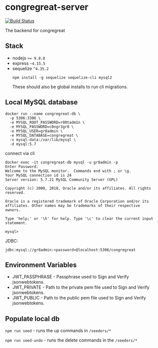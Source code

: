congregreat-server
===

[![Build Status](https://travis-ci.com/drewsmith/congregreat-server.svg?token=w9qCFsdDt69XgriyzpJj&branch=master)](https://travis-ci.com/drewsmith/congregreat-server)

The backend for congregreat

## Stack

* nodejs `>= 9.8.0`
* express `~4.15.5`
* sequelize `^4.35.2`
  ```
  npm install -g sequelize sequelize-cli mysql2
  ```
  These should also be global installs to run cli migrations.

## Local MySQL database

```
docker run --name congregreat-db \
  -p 5306:3306 \
  -e MYSQL_ROOT_PASSWORD=r00tadm1n \
  -e MYSQL_PASSWORD=c0ngr3gr8 \
  -e MYSQL_USER=gr8admin \
  -e MYSQL_DATABASE=congregreat \
  -v mysql-data:/var/lib/mysql \
  -d mysql:5.7
```

connect via cli

```
docker exec -it congregreat-db mysql -u gr8admin -p
Enter Password:
Welcome to the MySQL monitor.  Commands end with ; or \g.
Your MySQL connection id is 24
Server version: 5.7.21 MySQL Community Server (GPL)

Copyright (c) 2000, 2018, Oracle and/or its affiliates. All rights reserved.

Oracle is a registered trademark of Oracle Corporation and/or its
affiliates. Other names may be trademarks of their respective
owners.

Type 'help;' or '\h' for help. Type '\c' to clear the current input statement.

mysql>
```

JDBC:
```
jdbc:mysql://gr8admin:<password>@localhost:5306/congregreat
```

## Environment Variables

* JWT_PASSPHRASE - Passphrase used to Sign and Verify jsonwebtokens.
* JWT_PRIVATE - Path to the private pem file used to Sign and Verify jsonwebtokens.
* JWT_PUBLIC - Path to the public pem file used to Sign and Verify jsonwebtokens.

## Populate local db

`npm run seed` - runs the up commands in `/seeders/*`

`npm run seed-undo` - runs the delete commands in the `/seeders/*`